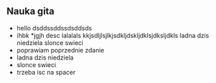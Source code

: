 ## Nauka gita

* hello
dsddssddssdsddsds
* ihbk
*jgjh
desc
lalalals
kkjsdljlsjlkjsdkljdskljdklsjdksljdkls
ladna dzis niedziela
slonce swieci
* poprawiam poprzednie zdanie
* ladna dzis niedziela
* slonce swieci
* trzeba isc na spacer
